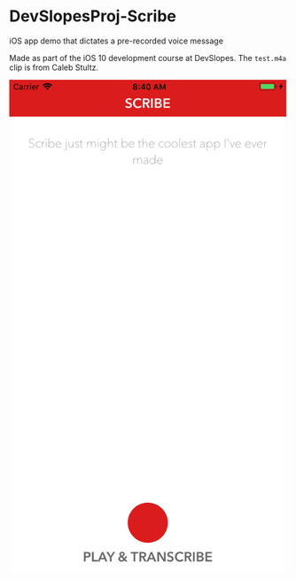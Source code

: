 # DevSlopesProj-Scribe
iOS app demo that dictates a pre-recorded voice message

Made as part of the iOS 10 development course at DevSlopes. The `test.m4a` clip is from Caleb Stultz. 

<img src="screenshot.png" alt="Screenshot" width="500"/>